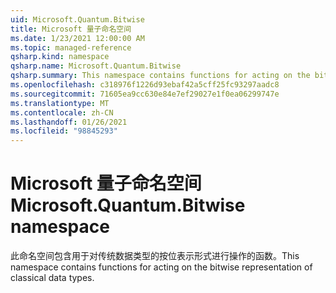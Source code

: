 ```yaml
---
uid: Microsoft.Quantum.Bitwise
title: Microsoft 量子命名空间
ms.date: 1/23/2021 12:00:00 AM
ms.topic: managed-reference
qsharp.kind: namespace
qsharp.name: Microsoft.Quantum.Bitwise
qsharp.summary: This namespace contains functions for acting on the bitwise representation of classical data types.
ms.openlocfilehash: c318976f1226d93ebaf42a5cff25fc93297aadc8
ms.sourcegitcommit: 71605ea9cc630e84e7ef29027e1f0ea06299747e
ms.translationtype: MT
ms.contentlocale: zh-CN
ms.lasthandoff: 01/26/2021
ms.locfileid: "98845293"
---
```

# <a name="microsoftquantumbitwise-namespace"></a><span data-ttu-id="55a3c-102">Microsoft 量子命名空间</span><span class="sxs-lookup"><span data-stu-id="55a3c-102">Microsoft.Quantum.Bitwise namespace</span></span>

<span data-ttu-id="55a3c-103">此命名空间包含用于对传统数据类型的按位表示形式进行操作的函数。</span><span class="sxs-lookup"><span data-stu-id="55a3c-103">This namespace contains functions for acting on the bitwise representation of classical data types.</span></span>

